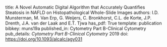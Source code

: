 title: A Novel Automatic Digital Algorithm that Accurately Quantifies Steatosis in NAFLD on Histopathological Whole-Slide Images
authors: I.D. Munsterman, M. Van Erp, G. Weijers, C. Bronkhorst, C.L. de Korte, J.P. Drenth, J.A. van der Laak and E.T. Tjwa
has_pdf: True
template: publication
bibkey: muns19a
published_in: Cytometry Part B-Clinical Cytometry
pub_details: <i>Cytometry Part B-Clinical Cytometry</i> 2019
doi: https://doi.org/10.1093/alcalc/agy031

